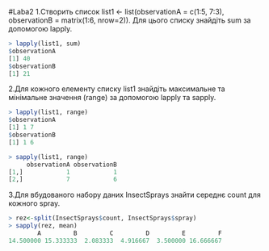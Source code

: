#Laba2
1.Створить список list1 <-  list(observationA = c(1:5, 7:3), observationB = matrix(1:6, nrow=2)). Для цього списку знайдіть sum за допомогою lapply.
```r
> lapply(list1, sum)
$observationA
[1] 40
$observationB
[1] 21
```

2.Для кожного елементу списку list1 знайдіть максимальне та мінімальне значення (range) за допомогою lapply та sapply.
```r
> lapply(list1, range)
$observationA
[1] 1 7
$observationB
[1] 1 6

> sapply(list1, range)
     observationA observationB
[1,]            1            1
[2,]            7            6
```

3.Для вбудованого набору даних InsectSprays знайти середнє count для кожного spray.
```r
> rez<-split(InsectSprays$count, InsectSprays$spray)
> sapply(rez, mean)
        A         B         C         D         E         F 
14.500000 15.333333  2.083333  4.916667  3.500000 16.666667
```